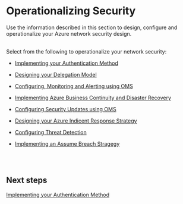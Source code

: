 # Operationalizing Security
Use the information described in this section to design, configure and operationalize your Azure network security design.
<br />
<br />

Select from the following to operationalize your network security:

- [Implementing your Authentication Method](https://github.com/alvarovitta/Azure-Security/blob/master/4.1-Implementing-your-Authentication-method.md)

- [Designing your Delegation Model](https://github.com/alvarovitta/Azure-Security/blob/master/4.2-Designing-your-Delegation-Model.md)

- [Configuring, Monitoring and Alerting using OMS](https://github.com/alvarovitta/Azure-Security/blob/master/4.3-Configuring-Monitoring-and-Alerting-using-OMS.md)

- [Implementing Azure Business Continuity and Disaster Recovery](https://github.com/alvarovitta/Azure-Security/blob/master/4.4-Implementing-Azure-Business-Continuity-and-Disaster-Recovery.md)

- [Configuring Security Updates using OMS](https://github.com/alvarovitta/Azure-Security/blob/master/4.5-Configuring-Security-Updates-using-OMS.md)

- [Designing your Azure Indicent Response Strategy](https://github.com/alvarovitta/Azure-Security/blob/master/4.6-Designing-your-Azure-Incident-Response-Strategy.md)

- [Configuring Threat Detection](https://github.com/alvarovitta/Azure-Security/blob/master/4.7-Configuring-Threat-Detection.md)

- [Implementing an Assume Breach Stragegy](https://github.com/alvarovitta/Azure-Security/blob/master/4.8-Implementing-an-Assume-Breach-Strategy.md)
<br />
<br />

## Next steps
[Implementing your Authentication Method](4.1-Implementing-your-Authentication-method.md)
